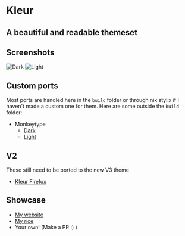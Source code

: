 # Kleur

## A beautiful and readable themeset

## Screenshots
![Dark](https://github.com/user-attachments/assets/e4b5d606-85c0-41f1-95d0-aea82f93614c)
![Light](https://github.com/user-attachments/assets/c3423037-dc8c-4cbd-9dc3-c2830c83777a)


## Custom ports
Most ports are handled here in the `build` folder or through nix stylix if I haven't made a custom one for them.
Here are some outside the `build` folder:

- Monkeytype
  - [Dark](https://monkeytype.com?customTheme=eyJjIjpbIiMwNjA2MTMiLCIjYWJhMGZmIiwiIzc3NmRiZSIsIiM3Nzc3N2YiLCIjMDkwODFiIiwiI2M2YzZjYSIsIiNkZDNiMzYiLCIjZmZiM2E4IiwiI2RkM2IzNiIsIiNmZmIzYTgiXSwiaSI6IiIsInMiOiJjb3ZlciIsImYiOlswLDEsMSwxXX0=)
  - [Light](https://monkeytype.com?customTheme=eyJjIjpbIiNlZmYwZjYiLCIjMDA3YmFiIiwiIzAwMzA0NyIsIiM1OTU5NjIiLCIjZWJlY2YyIiwiIzJjMmMzMSIsIiNkNTM2MzEiLCIjODUwZjExIiwiI2Q1MzYzMSIsIiM4NTBmMTEiXSwiaSI6IiIsInMiOiJjb3ZlciIsImYiOlswLDEsMSwxXX0=)

## V2
These still need to be ported to the new V3 theme
- [Kleur Firefox](https://color.firefox.com/?theme=XQAAAAKKAQAAAAAAAABBKYhm849SCia9U4KEGccwS-xMDPryBvKGvrMWd_3Jjzza9aH0u2bKbrqnsIoXlXBXoJhYdQhqmWXGvz3jsNzQom8O8FeYGzDijtm-17YJr1C6q1G2oiFLoclXx86tBqJI6Z7XX-iXooac0gYK0rGJ9gJpK1evuozKivP9vJH5KSQNpSjV-JVjmpHe1t41OXsgolh14dPYq6zEGNPXgp4EV-rO-ECtw6mrqQhr4JvYNWdy5veSh_NYBO17dAhaGhMKzv1xCFHryghtE06DE__uPJhA)

## Showcase
- [My website](https://wobbl.in)
- [My rice](https://github.com/Suyashtnt/commafiles)
- Your own! (Make a PR :) )
